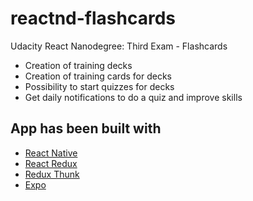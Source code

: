 # reactnd-flashcards
Udacity React Nanodegree: Third Exam - Flashcards

- Creation of training decks
- Creation of training cards for decks
- Possibility to start quizzes for decks
- Get daily notifications to do a quiz and improve skills

## App has been built with
- [React Native](https://facebook.github.io/react-native/docs/getting-started.html)
- [React Redux](https://redux.js.org/basics/usage-with-react)
- [Redux Thunk](https://github.com/reduxjs/redux-thunk)
- [Expo](https://expo.io/)
